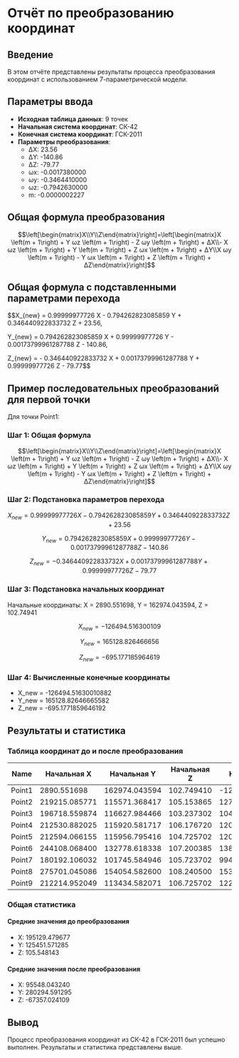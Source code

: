 # Отчёт по преобразованию координат

## Введение

В этом отчёте представлены результаты процесса преобразования координат с использованием 7-параметрической модели.

## Параметры ввода

- **Исходная таблица данных**: 9 точек
- **Начальная система координат**: СК-42
- **Конечная система координат**: ГСК-2011
- **Параметры преобразования**:
  - ΔX: 23.56
  - ΔY: -140.86
  - ΔZ: -79.77
  - ωx: -0.0017380000
  - ωy: -0.3464410000
  - ωz: -0.7942630000
  - m: -0.0000002227

## Общая формула преобразования

$$\left[\begin{matrix}X\\Y\\Z\end{matrix}\right]=\left[\begin{matrix}X \left(m + 1\right) + Y ωz \left(m + 1\right) - Z ωy \left(m + 1\right) + ΔX\\- X ωz \left(m + 1\right) + Y \left(m + 1\right) + Z ωx \left(m + 1\right) + ΔY\\X ωy \left(m + 1\right) - Y ωx \left(m + 1\right) + Z \left(m + 1\right) + ΔZ\end{matrix}\right]$$

## Общая формула с подставленными параметрами перехода

$$X_{new} = 0.99999977726 X - 0.794262823085859 Y + 0.346440922833732 Z + 23.56, 

Y_{new} = 0.794262823085859 X + 0.99999977726 Y - 0.00173799961287788 Z - 140.86, 

Z_{new} = - 0.346440922833732 X + 0.00173799961287788 Y + 0.99999977726 Z - 79.77$$

## Пример последовательных преобразований для первой точки

Для точки Point1:

### Шаг 1: Общая формула

$$\left[\begin{matrix}X\\Y\\Z\end{matrix}\right]=\left[\begin{matrix}X \left(m + 1\right) + Y ωz \left(m + 1\right) - Z ωy \left(m + 1\right) + ΔX\\- X ωz \left(m + 1\right) + Y \left(m + 1\right) + Z ωx \left(m + 1\right) + ΔY\\X ωy \left(m + 1\right) - Y ωx \left(m + 1\right) + Z \left(m + 1\right) + ΔZ\end{matrix}\right]$$

### Шаг 2: Подстановка параметров перехода

$$ X_{new} = 0.99999977726 X - 0.794262823085859 Y + 0.346440922833732 Z + 23.56 $$

$$ Y_{new} = 0.794262823085859 X + 0.99999977726 Y - 0.00173799961287788 Z - 140.86 $$

$$ Z_{new} = - 0.346440922833732 X + 0.00173799961287788 Y + 0.99999977726 Z - 79.77 $$

### Шаг 3: Подстановка начальных координат

Начальные координаты: X = 2890.551698, Y = 162974.043594, Z = 102.74941

$$ X_{new} = -126494.516300109 $$

$$ Y_{new} = 165128.826466656 $$

$$ Z_{new} = -695.177185964619 $$

### Шаг 4: Вычисленные конечные координаты

- X_new = -126494.51630010882
- Y_new = 165128.82646665582
- Z_new = -695.1771859646192

## Результаты и статистика

### Таблица координат до и после преобразования

| Name | Начальная X | Начальная Y | Начальная Z | Конечная X | Конечная Y | Конечная Z |
| --- | --- | --- | --- | --- | --- | --- |
| Point1 | 2890.551698 | 162974.043594 | 102.749410 | -126494.516300 | 165128.826467 | -695.177186 |
| Point2 | 219215.085771 | 115571.368417 | 105.153865 | 127480.985198 | 289544.692805 | -75718.829778 |
| Point3 | 196718.559874 | 116627.984466 | 103.237302 | 104144.569490 | 272733.157781 | -67925.192750 |
| Point4 | 212530.882025 | 115920.581717 | 106.176720 | 120519.770158 | 284584.889712 | -73401.518277 |
| Point5 | 212594.066155 | 115956.795416 | 104.725702 | 120553.688388 | 284671.290730 | -73424.795923 |
| Point6 | 244108.068400 | 132778.618338 | 107.200385 | 138707.592381 | 326523.505994 | -84310.824939 |
| Point7 | 180192.106032 | 101745.584946 | 105.723702 | 99439.517377 | 244724.409370 | -62223.132035 |
| Point8 | 275701.045086 | 154054.582600 | 108.240500 | 153402.214930 | 372892.590562 | -95217.907205 |
| Point9 | 212214.952049 | 113434.582071 | 106.725702 | 122178.567540 | 281847.958231 | -73295.838889 |

### Общая статистика

#### Средние значения до преобразования

- X: 195129.479677
- Y: 125451.571285
- Z: 105.548143

#### Средние значения после преобразования

- X: 95548.043240
- Y: 280294.591295
- Z: -67357.024109

## Вывод

Процесс преобразования координат из СК-42 в ГСК-2011 был успешно выполнен. Результаты и статистика представлены выше.
